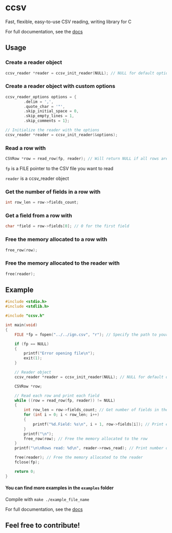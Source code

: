 # ccsv
Fast, flexible, easy-to-use CSV reading, writing library for C

For full documentation, see the [docs](https://github.com/Ayush-Tripathy/ccsv/tree/main/docs)

## Usage
### Create a reader object

```c
ccsv_reader *reader = ccsv_init_reader(NULL); // NULL for default options
```

### Create a reader object with custom options

```c
ccsv_reader_options options = {
        .delim = ',',
        .quote_char = '"',
        .skip_initial_space = 0,
        .skip_empty_lines = 1,
        .skip_comments = 1};

// Initialize the reader with the options
ccsv_reader *reader = ccsv_init_reader(&options);
```


### Read a row with

```c
CSVRow *row = read_row(fp, reader); // Will return NULL if all rows are read 
```

`fp` is a FILE pointer to the CSV file you want to read

`reader` is a ccsv_reader object

### Get the number of fields in a row with

```c
int row_len = row->fields_count;
```

### Get a field from a row with

```c
char *field = row->fields[0]; // 0 for the first field
```

### Free the memory allocated to a row with

```c
free_row(row);
```

### Free the memory allocated to the reader with

```c
free(reader);
```



## Example

```c
#include <stdio.h>
#include <stdlib.h>

#include "ccsv.h"

int main(void)
{
    FILE *fp = fopen("../../ign.csv", "r"); // Specify the path to your file

    if (fp == NULL)
    {
        printf("Error opening file\n");
        exit(1);
    }

    // Reader object
    ccsv_reader *reader = ccsv_init_reader(NULL); // NULL for default options

    CSVRow *row;

    // Read each row and print each field
    while ((row = read_row(fp, reader)) != NULL)
    {
        int row_len = row->fields_count; // Get number of fields in the row
        for (int i = 0; i < row_len; i++)
        {
            printf("%d.Field: %s\n", i + 1, row->fields[i]); // Print each field
        }
        printf("\n");
        free_row(row); // Free the memory allocated to the row
    }
    printf("\n\nRows read: %d\n", reader->rows_read); // Print number of rows read

    free(reader); // Free the memory allocated to the reader
    fclose(fp);

    return 0;
}
```

#### You can find more examples in the `examples` folder

Compile with `make ./example_file_name`


For full documentation, see the [docs](https://github.com/Ayush-Tripathy/ccsv/tree/main/docs)


## Feel free to contribute!
